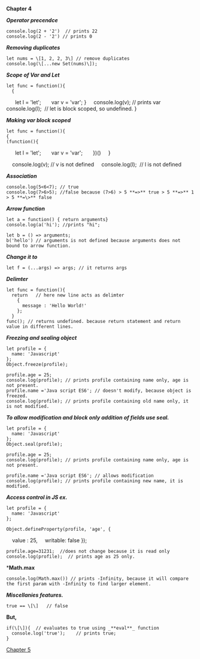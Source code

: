 **Chapter 4**

***Operator precendce***

    console.log(2 + '2')  // prints 22
    console.log(2 - '2') // prints 0

***Removing duplicates***

    let nums = \[1, 2, 2, 3\] // remove duplicates
    console.log(\[...new Set(nums)\]);

***Scope of Var and Let***

    let func = function(){  
      { 
        let l = 'let';
        var v = 'var';
      }
      console.log(v); // prints var
      console.log(l);  // let is block scoped, so undefined.
    }

***Making var block scoped***

    let func = function(){
    { 
    (function(){
      let l = 'let';
      var v = 'var';
      })()
    }

    console.log(v); // v is not defined
    console.log(l);  // l is not defined
   
***Association***
    
    console.log(5<6<7); // true
    console.log(7>6>5); //false because (7>6) > 5 **=>** true > 5 **=>** 1 > 5 **=\>** false

***Arrow function***

    let a = function() { return arguments}
    console.log(a('hi'); //prints "hi";
    
    let b = () => arguments; 
    b('hello') // arguments is not defined because arguments does not bound to arrow function.

***Change it to***

    let f = (...args) => args; // it returns args
    
***Delimter***

    let func = function(){
      return   // here new line acts as delimter
        {
          message : 'Hello World!'
        };
      }
    func(); // returns undefined. because return statement and return value in different lines.

***Freezing and sealing object***

    let profile = {
      name: 'Javascript'
    };
    Object.freeze(profile);
    
    profile.age = 25;
    console.log(profile); // prints profile containing name only, age is not present.
    profile.name ='Java script ES6'; // doesn't modify, because object is freezed.
    console.log(profile); // prints profile containing old name only, it is not modified.  

***To allow modification and block only addition of fields use seal.***

    let profile = {
      name: 'Javascript'
    };
    Object.seal(profile);
  
    profile.age = 25;
    console.log(profile); // prints profile containing name only, age is not present.
    
    profile.name ='Java script ES6'; // allows modification
    console.log(profile); // prints profile containing new name, it is modified.

***Access control in JS ex.***

    let profile = {
      name: 'Javascript'
    };

    Object.defineProperty(profile, 'age', {
      value : 25,
      writable: false 
      });

    profile.age=31231;  //does not change because it is read only
    console.log(profile);  // prints age as 25 only.
  
***Math.max**

    console.log(Math.max()) // prints -Infinity, because it will compare the first param with -Infinity to find larger element.

***Miscellanies features.***

    true == \[\]   // false

**But,**

    if(\[\]){  // evaluates to true using _**eval**_ function
      console.log('true');    // prints true;
    }

[Chapter 5](ch05.md)
